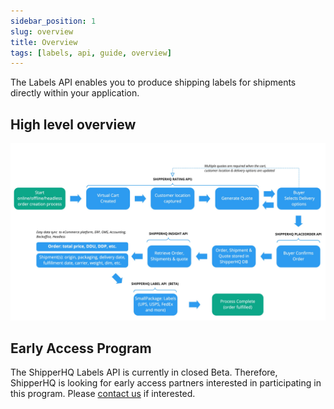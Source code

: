 ```yaml
---
sidebar_position: 1
slug: overview
title: Overview
tags: [labels, api, guide, overview]
---
```


The Labels API enables you to produce shipping labels for shipments directly within your application.

## High level overview

![High Level Workflow](./complete-rate-insight-label-process.jpg)

## Early Access Program

The ShipperHQ Labels API is currently in closed Beta. Therefore, ShipperHQ is looking for early access partners interested in participating in this program.
Please [contact us](/contact) if interested.
